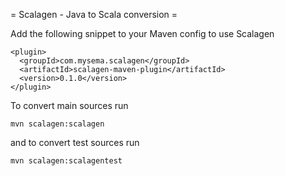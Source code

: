 = Scalagen - Java to Scala conversion =

Add the following snippet to your Maven config to use Scalagen

    <plugin>
      <groupId>com.mysema.scalagen</groupId>
      <artifactId>scalagen-maven-plugin</artifactId>
      <version>0.1.0</version>
    </plugin>
    
To convert main sources run

    mvn scalagen:scalagen
    
and to convert test sources run 

    mvn scalagen:scalagentest